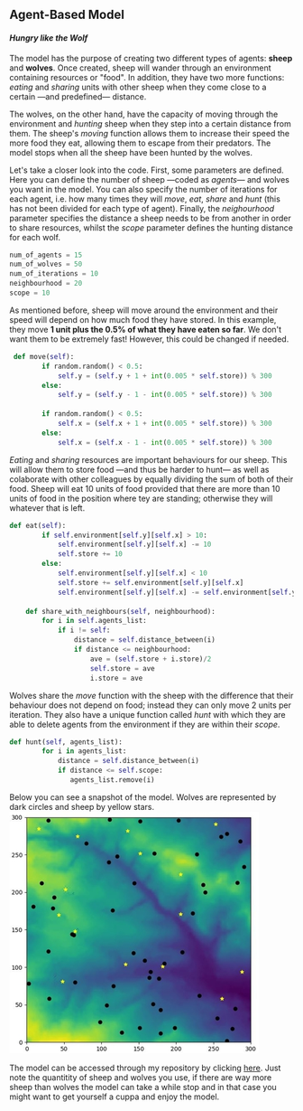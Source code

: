 ## Agent-Based Model
#### _Hungry like the Wolf_

The model has the purpose of creating two different types of agents: **sheep** and **wolves**. Once created, sheep will wander through an environment containing resources or "food". In addition, they have two more functions: _eating_ and _sharing_ units with other sheep when they come close to a certain —and predefined— distance.

The wolves, on the other hand, have the capacity of moving through the environment and _hunting_ sheep when they step into a certain distance from them. The sheep's _moving_ function allows them to increase their speed the more food they eat, allowing them to escape from their predators. The model stops when all the sheep have been hunted by the wolves.

Let's take a closer look into the code. First, some parameters are defined. Here you can define the number of sheep —coded as _agents_— and wolves you want in the model. You can also specify the number of iterations for each agent, i.e. how many times they will _move_, _eat_, _share_ and _hunt_ (this has not been divided for each type of agent). Finally, the _neighourhood_ parameter specifies the distance a sheep needs to be from another in order to share resources, whilst the _scope_ parameter defines the hunting distance for each wolf.
```python
num_of_agents = 15
num_of_wolves = 50
num_of_iterations = 10
neighbourhood = 20
scope = 10
```
As mentioned before, sheep will move around the environment and their speed will depend on how much food they have stored. In this example, they move **1 unit plus the 0.5% of what they have eaten so far**. We don't want them to be extremely fast! However, this could be changed if needed.
```python
 def move(self):
        if random.random() < 0.5:
            self.y = (self.y + 1 + int(0.005 * self.store)) % 300 
        else:
            self.y = (self.y - 1 - int(0.005 * self.store)) % 300
            
        if random.random() < 0.5:
            self.x = (self.x + 1 + int(0.005 * self.store)) % 300
        else:
            self.x = (self.x - 1 - int(0.005 * self.store)) % 300
```
_Eating_ and _sharing_ resources are important behaviours for our sheep. This will allow them to store food —and thus be harder to hunt— as well as colaborate with other colleagues by equally dividing the sum of both of their food. Sheep will eat 10 units of food provided that there are more than 10 units of food in the position where tey are standing; otherwise they will whatever that is left.
```python
def eat(self): 
        if self.environment[self.y][self.x] > 10:
            self.environment[self.y][self.x] -= 10
            self.store += 10
        else: 
            self.environment[self.y][self.x] < 10
            self.store += self.environment[self.y][self.x]
            self.environment[self.y][self.x] -= self.environment[self.y][self.x]
            
    def share_with_neighbours(self, neighbourhood):
        for i in self.agents_list:
            if i != self: 
                distance = self.distance_between(i) 
                if distance <= neighbourhood: 
                    ave = (self.store + i.store)/2 
                    self.store = ave
                    i.store = ave
```
Wolves share the _move_ function with the sheep with the difference that their behaviour does not depend on food; instead they can only move 2 units per iteration. They also have a unique function called _hunt_ with which they are able to delete agents from the environment if they are within their _scope_.
```python
def hunt(self, agents_list):
        for i in agents_list:
            distance = self.distance_between(i) 
            if distance <= self.scope:
               agents_list.remove(i)
```
Below you can see a snapshot of the model. Wolves are represented by dark circles and sheep by yellow stars.
![Model Snapshot](/images/model_photo.jpg)

The model can be accessed through my repository by clicking [here](https://github.com/Ant-Ross/Programming-for-Social-Sciences/tree/master/Python_exercise/Final_model). Just note the quantitity of sheep and wolves you use, if there are way more sheep than wolves the model can take a while stop and in that case you might want to get yourself a cuppa and enjoy the model.

